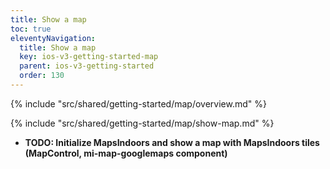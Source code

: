 ```yaml
---
title: Show a map
toc: true
eleventyNavigation:
  title: Show a map
  key: ios-v3-getting-started-map
  parent: ios-v3-getting-started
  order: 130
---
```


<!-- Overview -->
{% include "src/shared/getting-started/map/overview.md" %}

<!-- Set up MapsIndoors -->
{% include "src/shared/getting-started/map/show-map.md" %}

* **TODO: Initialize MapsIndoors and show a map with MapsIndoors tiles (MapControl, mi-map-googlemaps component)**
